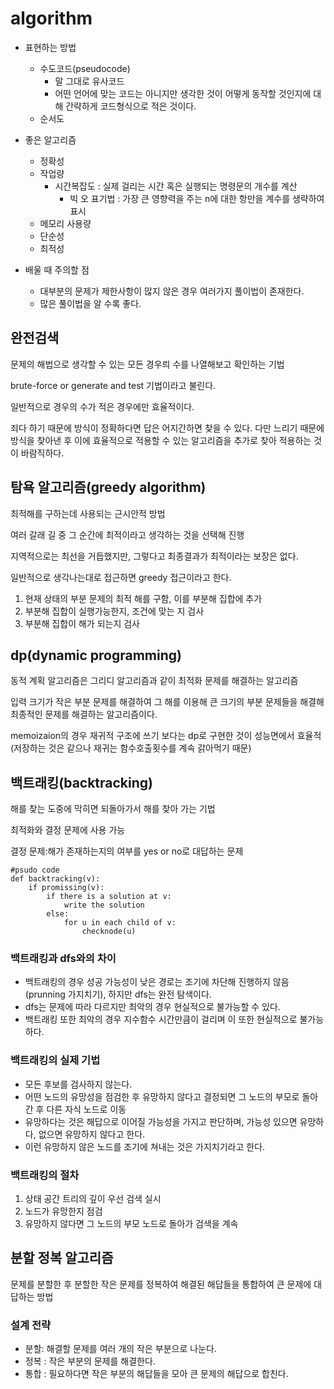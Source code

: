 # algorithm

- 표현하는 방법
  - 수도코드(pseudocode)
    - 말 그대로 유사코드
    - 어떤 언어에 맞는 코드는 아니지만 생각한 것이 어떻게 동작할 것인지에 대해 간략하게 코드형식으로 적은 것이다.
  - 순서도
  
- 좋은 알고리즘
  - 정확성
  - 작업량
    - 시간복잡도 : 실제 걸리는 시간 혹은 실행되는 명령문의 개수를 계산
      - 빅 오 표기법 : 가장 큰 영향력을 주는 n에 대한 항만을 계수를 생략하여 표시
  - 메모리 사용량
  - 단순성
  - 최적성
  
- 배울 때 주의할 점
  - 대부분의 문제가 제한사항이 많지 않은 경우 여러가지 풀이법이 존재한다.
  - 많은 풀이법을 알 수록 좋다.

## 완전검색

문제의 해법으로 생각할 수 있는 모든 경우릐 수를 나열해보고 확인하는 기법

brute-force or generate and test 기법이라고 불린다.

일반적으로 경우의 수가 적은 경우에만 효율적이다.

죄다 하기 때문에 방식이 정확하다면 답은 어지간하면 찾을 수 있다. 다만 느리기 때문에 방식을 찾아낸 후 이에 효율적으로 적용할 수 있는 알고리즘을 추가로 찾아 적용하는 것이 바람직하다.

## 탐욕 알고리즘(greedy algorithm)

최적해를 구하는데 사용되는 근시안적 방법

여러 갈래 길 중 그 순간에 최적이라고 생각하는 것을 선택해 진행

지역적으로는 최선을 거듭했지만, 그렇다고 최종결과가 최적이라는 보장은 없다.

일반적으로 생각나는대로 접근하면 greedy 접근이라고 한다.

1. 현재 상태의 부분 문제의 최적 해를 구함, 이를 부분해 집합에 추가
2. 부분해 집합이 실행가능한지, 조건에 맞는 지 검사
3. 부분해 집합이 해가 되는지 검사

## dp(dynamic programming)

동적 계획 알고리즘은 그리디 알고리즘과 같이 최적화 문제를 해결하는 알고리즘

입력 크기가 작은 부분 문제를 해결하여 그 해를 이용해 큰 크기의 부분 문제들을 해결해 최종적인 문제를 해결하는 알고리즘이다.

memoizaion의 경우 재귀적 구조에 쓰기 보다는 dp로 구현한 것이 성능면에서 효율적(저장하는 것은 같으나 재귀는 함수호출횟수를 계속 갉아먹기 때문)

## 백트래킹(backtracking)

해를 찾는 도중에 막히면 되돌아가서 해를 찾아 가는 기법

최적화와 결정 문제에 사용 가능

결정 문제:해가 존재하는지의 여부를 yes or no로 대답하는 문제

```
#psudo code
def backtracking(v):
	if promissing(v):
		if there is a solution at v:
			write the solution
		else:
			for u in each child of v:
				checknode(u)		
```



### 백트래킹과 dfs와의 차이

- 백트래킹의 경우 성공 가능성이 낮은 경로는 조기에 차단해 진행하지 않음(prunning 가지치기), 하지만 dfs는 완전 탐색이다.
- dfs는 문제에 따라 다르지만 최악의 경우 현실적으로 불가능할 수 있다.
- 백트래킹 또한 최악의 경우 지수함수 시간만큼이 걸리며 이 또한 현실적으로 불가능하다. 

### 백트래킹의 실제 기법

- 모든 후보를 검사하지 않는다.
- 어떤 노드의 유망성을 점검한 후 유망하지 않다고 결정되면 그 노드의 부모로 돌아간 후 다른 자식 노드로 이동
- 유망하다는 것은 해답으로 이어질 가능성을 가지고 판단하며, 가능성 있으면 유망하다, 없으면 유망하지 않다고 한다.
- 이런 유망하지 않은 노드를 조기에 쳐내는 것은 가지치기라고 한다.

### 백트래킹의 절차

1. 상태 공간 트리의 깊이 우선 검색 실시
2. 노드가 유망한지 점검
3. 유망하지 않다면 그 노드의 부모 노드로 돌아가 검색을 계속

## 분할 정복 알고리즘

문제를 분할한 후 분할한 작은 문제를 정복하여 해결된 해답들을 통합하여 큰 문제에 대답하는 방법

### 설계 전략

- 분할:  해결할 문제를 여러 개의 작은 부분으로 나눈다.
- 정복 : 작은 부분의 문제를 해결한다.
- 통합 : 필요하다면 작은 부분의 해답들을 모아 큰 문제의 해답으로 합친다.


